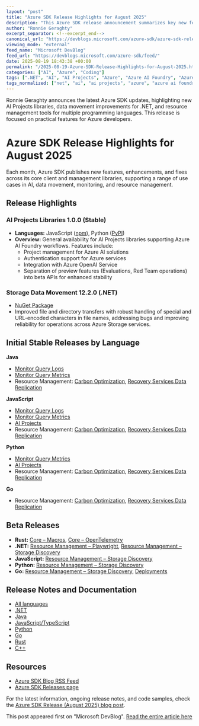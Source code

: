 ```yaml
---
layout: "post"
title: "Azure SDK Release Highlights for August 2025"
description: "This Azure SDK release announcement summarizes key new features and improvements for August 2025, including updates to AI Projects libraries for JavaScript and Python, enhancements for Storage Data Movement in .NET, and new resource management libraries across multiple languages. Developers will find comprehensive details about stable and beta releases, as well as essential bug fixes and expanded support for Azure AI workflows and data movement scenarios."
author: "Ronnie Geraghty"
excerpt_separator: <!--excerpt_end-->
canonical_url: "https://devblogs.microsoft.com/azure-sdk/azure-sdk-release-august-2025/"
viewing_mode: "external"
feed_name: "Microsoft DevBlog"
feed_url: "https://devblogs.microsoft.com/azure-sdk/feed/"
date: 2025-08-19 18:43:38 +00:00
permalink: "/2025-08-19-Azure-SDK-Release-Highlights-for-August-2025.html"
categories: ["AI", "Azure", "Coding"]
tags: [".NET", "AI", "AI Projects", "Azure", "Azure AI Foundry", "Azure OpenAI Service", "Azure SDK", "Carbon Optimization", "Client Libraries", "Coding", "Data Movement", "Go", "JavaScript", "Management Libraries", "Monitor Query Logs", "Monitor Query Metrics", "News", "Python", "Recovery Services", "Release Notes", "Resource Management", "Rust", "SDK", "Storage Discovery"]
tags_normalized: ["net", "ai", "ai projects", "azure", "azure ai foundry", "azure openai service", "azure sdk", "carbon optimization", "client libraries", "coding", "data movement", "go", "javascript", "management libraries", "monitor query logs", "monitor query metrics", "news", "python", "recovery services", "release notes", "resource management", "rust", "sdk", "storage discovery"]
---
```


Ronnie Geraghty announces the latest Azure SDK updates, highlighting new AI Projects libraries, data movement improvements for .NET, and resource management tools for multiple programming languages. This release is focused on practical features for Azure developers.<!--excerpt_end-->

# Azure SDK Release Highlights for August 2025

Each month, Azure SDK publishes new features, enhancements, and fixes across its core client and management libraries, supporting a range of use cases in AI, data movement, monitoring, and resource management.

## Release Highlights

### AI Projects Libraries 1.0.0 (Stable)

- **Languages:** JavaScript ([npm](https://www.npmjs.com/package/@azure/ai-projects/v/1.0.0)), Python ([PyPI](https://pypi.org/project/azure-ai-projects/1.0.0/))
- **Overview:** General availability for AI Projects libraries supporting Azure AI Foundry workflows. Features include:
  - Project management for Azure AI solutions
  - Authentication support for Azure services
  - Integration with Azure OpenAI Service
  - Separation of preview features (Evaluations, Red Team operations) into beta APIs for enhanced stability

### Storage Data Movement 12.2.0 (.NET)

- [NuGet Package](https://www.nuget.org/packages/Azure.Storage.DataMovement/12.2.0)
- Improved file and directory transfers with robust handling of special and URL-encoded characters in file names, addressing bugs and improving reliability for operations across Azure Storage services.

## Initial Stable Releases by Language

**Java**

- [Monitor Query Logs](https://central.sonatype.com/artifact/com.azure/azure-monitor-query-logs/1.0.0)
- [Monitor Query Metrics](https://central.sonatype.com/artifact/com.azure/azure-monitor-query-metrics/1.0.0)
- Resource Management: [Carbon Optimization](https://central.sonatype.com/artifact/com.azure.resourcemanager/azure-resourcemanager-carbonoptimization/1.0.0), [Recovery Services Data Replication](https://central.sonatype.com/artifact/com.azure.resourcemanager/azure-resourcemanager-recoveryservicesdatareplication/1.0.0)

**JavaScript**

- [Monitor Query Logs](https://www.npmjs.com/package/@azure/monitor-query-logs/v/1.0.0)
- [Monitor Query Metrics](https://www.npmjs.com/package/@azure/monitor-query-metrics/v/1.0.0)
- [AI Projects](https://www.npmjs.com/package/@azure/ai-projects/v/1.0.0)
- Resource Management: [Carbon Optimization](https://www.npmjs.com/package/@azure/arm-carbonoptimization/v/1.0.0), [Recovery Services Data Replication](https://www.npmjs.com/package/@azure/arm-recoveryservicesdatareplication/v/1.0.0)

**Python**

- [Monitor Query Metrics](https://pypi.org/project/azure-monitor-querymetrics/1.0.0/)
- [AI Projects](https://pypi.org/project/azure-ai-projects/1.0.0/)
- Resource Management: [Carbon Optimization](https://pypi.org/project/azure-mgmt-carbonoptimization/1.0.0/), [Recovery Services Data Replication](https://pypi.org/project/azure-mgmt-recoveryservicesdatareplication/1.0.0/)

**Go**

- Resource Management: [Carbon Optimization](https://pkg.go.dev/github.com/Azure/azure-sdk-for-go/sdk/resourcemanager/carbonoptimization/armcarbonoptimization@v1.0.0), [Recovery Services Data Replication](https://pkg.go.dev/github.com/Azure/azure-sdk-for-go/sdk/resourcemanager/recoveryservicesdatareplication/armrecoveryservicesdatareplication@v1.0.0)

## Beta Releases

- **Rust:** [Core – Macros](https://crates.io/crates/azure_core_macros/0.1.0), [Core – OpenTelemetry](https://crates.io/crates/azure_core_opentelemetry/0.1.0)
- **.NET:** [Resource Management – Playwright](https://www.nuget.org/packages/Azure.ResourceManager.Playwright/1.0.0-beta.1), [Resource Management – Storage Discovery](https://www.nuget.org/packages/Azure.ResourceManager.StorageDiscovery/1.0.0-beta.1)
- **JavaScript:** [Resource Management – Storage Discovery](https://www.npmjs.com/package/@azure/arm-storagediscovery/v/1.0.0-beta.1)
- **Python:** [Resource Management – Storage Discovery](https://pypi.org/project/azure-mgmt-storagediscovery/1.0.0b1/)
- **Go:** [Resource Management – Storage Discovery](https://pkg.go.dev/github.com/Azure/azure-sdk-for-go/sdk/resourcemanager/storagediscovery/armstoragediscovery@v0.1.0), [Deployments](https://pkg.go.dev/github.com/Azure/azure-sdk-for-go/sdk/resourcemanager/resources/armdeployments@v0.1.0)

## Release Notes and Documentation

- [All languages](https://azure.github.io/azure-sdk/releases/2025-08/index.html)
- [.NET](https://azure.github.io/azure-sdk/releases/2025-08/dotnet.html)
- [Java](https://azure.github.io/azure-sdk/releases/2025-08/java.html)
- [JavaScript/TypeScript](https://azure.github.io/azure-sdk/releases/2025-08/js.html)
- [Python](https://azure.github.io/azure-sdk/releases/2025-08/python.html)
- [Go](https://azure.github.io/azure-sdk/releases/2025-08/go.html)
- [Rust](https://azure.github.io/azure-sdk/releases/2025-08/rust.html)
- [C++](https://azure.github.io/azure-sdk/releases/2025-08/cpp.html)

## Resources

- [Azure SDK Blog RSS Feed](https://devblogs.microsoft.com/azure-sdk/feed/)
- [Azure SDK Releases page](https://aka.ms/azsdk/releases)

For the latest information, ongoing release notes, and code samples, check the [Azure SDK Release (August 2025) blog post](https://devblogs.microsoft.com/azure-sdk/azure-sdk-release-august-2025/).

This post appeared first on "Microsoft DevBlog". [Read the entire article here](https://devblogs.microsoft.com/azure-sdk/azure-sdk-release-august-2025/)
